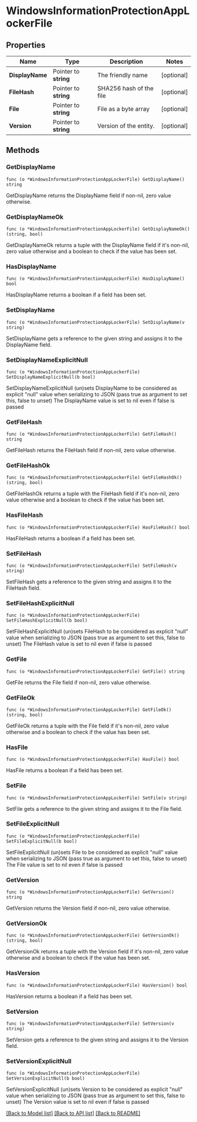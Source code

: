 # WindowsInformationProtectionAppLockerFile

## Properties

Name | Type | Description | Notes
------------ | ------------- | ------------- | -------------
**DisplayName** | Pointer to **string** | The friendly name | [optional] 
**FileHash** | Pointer to **string** | SHA256 hash of the file | [optional] 
**File** | Pointer to **string** | File as a byte array | [optional] 
**Version** | Pointer to **string** | Version of the entity. | [optional] 

## Methods

### GetDisplayName

`func (o *WindowsInformationProtectionAppLockerFile) GetDisplayName() string`

GetDisplayName returns the DisplayName field if non-nil, zero value otherwise.

### GetDisplayNameOk

`func (o *WindowsInformationProtectionAppLockerFile) GetDisplayNameOk() (string, bool)`

GetDisplayNameOk returns a tuple with the DisplayName field if it's non-nil, zero value otherwise
and a boolean to check if the value has been set.

### HasDisplayName

`func (o *WindowsInformationProtectionAppLockerFile) HasDisplayName() bool`

HasDisplayName returns a boolean if a field has been set.

### SetDisplayName

`func (o *WindowsInformationProtectionAppLockerFile) SetDisplayName(v string)`

SetDisplayName gets a reference to the given string and assigns it to the DisplayName field.

### SetDisplayNameExplicitNull

`func (o *WindowsInformationProtectionAppLockerFile) SetDisplayNameExplicitNull(b bool)`

SetDisplayNameExplicitNull (un)sets DisplayName to be considered as explicit "null" value
when serializing to JSON (pass true as argument to set this, false to unset)
The DisplayName value is set to nil even if false is passed
### GetFileHash

`func (o *WindowsInformationProtectionAppLockerFile) GetFileHash() string`

GetFileHash returns the FileHash field if non-nil, zero value otherwise.

### GetFileHashOk

`func (o *WindowsInformationProtectionAppLockerFile) GetFileHashOk() (string, bool)`

GetFileHashOk returns a tuple with the FileHash field if it's non-nil, zero value otherwise
and a boolean to check if the value has been set.

### HasFileHash

`func (o *WindowsInformationProtectionAppLockerFile) HasFileHash() bool`

HasFileHash returns a boolean if a field has been set.

### SetFileHash

`func (o *WindowsInformationProtectionAppLockerFile) SetFileHash(v string)`

SetFileHash gets a reference to the given string and assigns it to the FileHash field.

### SetFileHashExplicitNull

`func (o *WindowsInformationProtectionAppLockerFile) SetFileHashExplicitNull(b bool)`

SetFileHashExplicitNull (un)sets FileHash to be considered as explicit "null" value
when serializing to JSON (pass true as argument to set this, false to unset)
The FileHash value is set to nil even if false is passed
### GetFile

`func (o *WindowsInformationProtectionAppLockerFile) GetFile() string`

GetFile returns the File field if non-nil, zero value otherwise.

### GetFileOk

`func (o *WindowsInformationProtectionAppLockerFile) GetFileOk() (string, bool)`

GetFileOk returns a tuple with the File field if it's non-nil, zero value otherwise
and a boolean to check if the value has been set.

### HasFile

`func (o *WindowsInformationProtectionAppLockerFile) HasFile() bool`

HasFile returns a boolean if a field has been set.

### SetFile

`func (o *WindowsInformationProtectionAppLockerFile) SetFile(v string)`

SetFile gets a reference to the given string and assigns it to the File field.

### SetFileExplicitNull

`func (o *WindowsInformationProtectionAppLockerFile) SetFileExplicitNull(b bool)`

SetFileExplicitNull (un)sets File to be considered as explicit "null" value
when serializing to JSON (pass true as argument to set this, false to unset)
The File value is set to nil even if false is passed
### GetVersion

`func (o *WindowsInformationProtectionAppLockerFile) GetVersion() string`

GetVersion returns the Version field if non-nil, zero value otherwise.

### GetVersionOk

`func (o *WindowsInformationProtectionAppLockerFile) GetVersionOk() (string, bool)`

GetVersionOk returns a tuple with the Version field if it's non-nil, zero value otherwise
and a boolean to check if the value has been set.

### HasVersion

`func (o *WindowsInformationProtectionAppLockerFile) HasVersion() bool`

HasVersion returns a boolean if a field has been set.

### SetVersion

`func (o *WindowsInformationProtectionAppLockerFile) SetVersion(v string)`

SetVersion gets a reference to the given string and assigns it to the Version field.

### SetVersionExplicitNull

`func (o *WindowsInformationProtectionAppLockerFile) SetVersionExplicitNull(b bool)`

SetVersionExplicitNull (un)sets Version to be considered as explicit "null" value
when serializing to JSON (pass true as argument to set this, false to unset)
The Version value is set to nil even if false is passed

[[Back to Model list]](../README.md#documentation-for-models) [[Back to API list]](../README.md#documentation-for-api-endpoints) [[Back to README]](../README.md)


